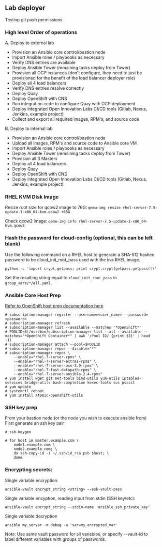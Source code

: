 Lab deployer
------------------

Testing git push permissions

### High level Order of operations
A. Deploy to external lab
- Provision an Ansible core control/bastion node
- Import Ansible roles / playbooks as necessary
- Verify DNS entries are available
- Deploy Ansible Tower (remaining tasks deploy from Tower)
- Provision all OCP instances (don't configure, they need to just be provisioned for the benefit of the load balancer deployer role)
- Deploy all 4 load balancers
- Verify DNS entries resolve correctly
- Deploy Quay
- Deploy OpenShift with CNS
- Run integration code to configure Quay with OCP deployment
- Deploy integrated Open Innovation Labs CI/CD tools (Gitlab, Nexus, Jenkins, example project)
- Collect and export all required images, RPM's, and source code

B. Deploy to internal lab
- Provision an Ansible core control/bastion node
- Upload all images, RPM's and source code to Ansible core VM
- Import Ansible roles / playbooks as necessary
- Deploy Ansible Tower (remaining tasks deploy from Tower)
- Provision all 3 Masters
- Deploy all 4 load balancers
- Deploy Quay
- Deploy OpenShift with CNS
- Deploy integrated Open Innovation Labs CI/CD tools (Gitlab, Nexus, Jenkins, example project)


### RHEL KVM Disk Image
Resize root size for qcow2 image to 76G:
`qemu-img resize rhel-server-7.5-update-1-x86_64-kvm.qcow2 +65G`

Check qcow2 image:
`qemu-img info rhel-server-7.5-update-1-x86_64-kvm.qcow2`


### Hash the password for cloud-config (optional, this can be left blank)

Use the following command on a RHEL host to generate a SHA-512 hashed password to be cloud_init_root_pass used with the `kvm` RHEL image.

`python -c 'import crypt,getpass; print crypt.crypt(getpass.getpass())'`

Set the resulting string equal to `cloud_init_root_pass` in `group_vars/*/all.yaml`.

### Ansible Core Host Prep
[Refer to OpenShift host prep documentation here](https://docs.openshift.com/container-platform/3.9/install_config/install/host_preparation.html "OpenShift Documentation")


```
# subscription-manager register --username=<user_name> --password=<password>
# subscription-manager refresh
# subscription-manager list --available --matches '*OpenShift*'
# POOLID=$(/usr/bin/subscription-manager list --all --available --matches="*OpenShift Container*" | awk '/Pool ID/ {print $3}' | head -1)
# subscription-manager attach --pool=$POOLID
# subscription-manager repos --disable="*"
# subscription-manager repos \
    --enable="rhel-7-server-rpms" \
    --enable="rhel-7-server-extras-rpms" \
    --enable="rhel-7-server-ose-3.9-rpms" \
    --enable="rhel-7-fast-datapath-rpms" \
    --enable="rhel-7-server-ansible-2.4-rpms"
# yum install wget git net-tools bind-utils yum-utils iptables-services bridge-utils bash-completion kexec-tools sos psacct
# yum update
# systemctl reboot
# yum install atomic-openshift-utils
```

### SSH key prep

From your bastion node (or the node you wish to execute ansible from)  
First generate an ssh key pair
```
# ssh-keygen
```
```
# for host in master.example.com \
    node1.example.com \
    node2.example.com; \
    do ssh-copy-id -i ~/.ssh/id_rsa.pub $host; \
    done
```


### Encrypting secrets:

Single variable encryption:
```
ansible-vault encrypt_string <string> --ask-vault-pass

```
Single variable encyption, reading input from stdin (SSH key/etc):

```
ansible-vault encrypt_string --stdin-name 'ansible_ssh_private_key'
```
Single variable decryption
```
ansible my_server -m debug -a 'var=my_encrypted_var'
```

Note: Use same vault password for all variables, or specify --vault-id to label
different variables with groups of passwords.
